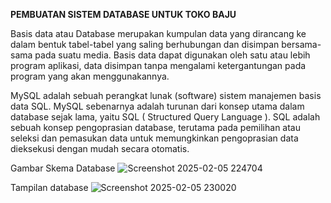 **PEMBUATAN SISTEM DATABASE UNTUK TOKO BAJU**

Basis data atau Database merupakan kumpulan data yang dirancang ke dalam bentuk tabel-tabel yang saling berhubungan dan disimpan bersama-sama pada suatu media. Basis data dapat digunakan oleh satu atau lebih program aplikasi, data disimpan tanpa mengalami ketergantungan pada program yang akan menggunakannya. 

MySQL adalah sebuah perangkat lunak (software) sistem manajemen basis data SQL. MySQL sebenarnya adalah turunan dari konsep utama dalam database sejak lama, yaitu SQL ( Structured Query Language ). SQL adalah sebuah konsep pengoprasian database, terutama pada pemilihan atau seleksi dan pemasukan data untuk memungkinkan pengoprasian data dieksekusi dengan mudah secara otomatis.

Gambar Skema Database
![Screenshot 2025-02-05 224704](https://github.com/user-attachments/assets/9a0453d0-de97-40bc-8bd7-64465a739d1f)

Tampilan database
![Screenshot 2025-02-05 230020](https://github.com/user-attachments/assets/97ac18d1-6843-4e62-835a-6f75c40ac938)
